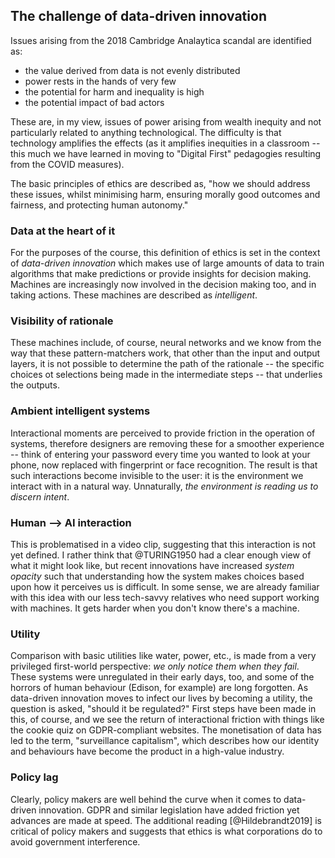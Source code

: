 ## The challenge of data-driven innovation

Issues arising from the 2018 Cambridge Analaytica scandal are identified as:

* the value derived from data is not evenly distributed
* power rests in the hands of very few
* the potential for harm and inequality is high
* the potential impact of bad actors

These are, in my view, issues of power arising from wealth inequity and not particularly related to anything technological. The difficulty is that technology amplifies the effects (as it amplifies inequities in a classroom -- this much we have learned in moving to "Digital First" pedagogies resulting from the COVID measures).

The basic principles of ethics are described as, "how we should address these issues, whilst minimising harm, ensuring morally good outcomes and fairness, and protecting human autonomy."

### Data at the heart of it
For the purposes of the course, this definition of ethics is set in the context of *data-driven innovation* which makes use of large amounts of data to train algorithms that make predictions or provide insights for decision making. Machines are increasingly now involved in the decision making too, and in taking actions. These machines are described as *intelligent*.

### Visibility of rationale
These machines include, of course, neural networks and we know from the way that these pattern-matchers work, that other than the input and output layers, it is not possible to determine the path of the rationale -- the specific choices ot selections being made in the intermediate steps -- that underlies the outputs.

### Ambient intelligent systems
Interactional moments are perceived to provide friction in the operation of systems, therefore designers are removing these for a smoother experience -- think of entering your password every time you wanted to look at your phone, now replaced with fingerprint or face recognition. The result is that such interactions become invisible to the user: it is the environment we interact with in a natural way. Unnaturally, *the environment is reading us to discern intent*.

### Human --> AI interaction
This is problematised in a video clip, suggesting that this interaction is not yet defined. I rather think that @TURING1950 had a clear enough view of what it might look like, but recent innovations have increased *system opacity* such that understanding how the system makes choices based upon how it perceives us is difficult. In some sense, we are already familiar with this idea with our less tech-savvy relatives who need support working with machines. It gets harder when you don't know there's a machine.

### Utility
Comparison with basic utilities like water, power, etc., is made from a very privileged first-world perspective: *we only notice them when they fail*. These systems were unregulated in their early days, too, and some of the horrors of human behaviour (Edison, for example) are long forgotten. As data-driven innovation moves to infect our lives by becoming a utility, the question is asked, "should it be regulated?" First steps have been made in this, of course, and we see the return of interactional friction with things like the cookie quiz on GDPR-compliant websites. The monetisation of data has led to the term, "surveillance capitalism", which describes how our identity and behaviours have become the product in a high-value industry.

### Policy lag
Clearly, policy makers are well behind the curve when it comes to data-driven innovation. GDPR and similar legislation have added friction yet advances are made at speed. The additional reading [@Hildebrandt2019] is critical of policy makers and suggests that ethics is what corporations do to avoid government interference.

